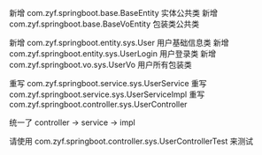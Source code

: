 新增 com.zyf.springboot.base.BaseEntity 实体公共类
新增 com.zyf.springboot.base.BaseVoEntity 包装类公共类

新增 com.zyf.springboot.entity.sys.User 用户基础信息类
新增 com.zyf.springboot.entity.sys.UserLogin 用户登录类
新增 com.zyf.springboot.vo.sys.UserVo 用户所有包装类

重写 com.zyf.springboot.service.sys.UserService
重写 com.zyf.springboot.service.sys.UserServiceImpl
重写 com.zyf.springboot.controller.sys.UserController

统一了 controller -> service -> impl

请使用 com.zyf.springboot.controller.sys.UserControllerTest 来测试